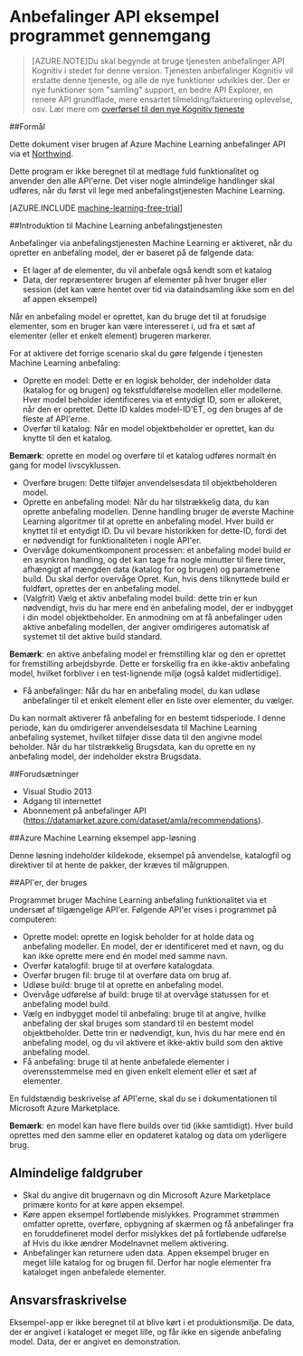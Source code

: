 <properties 
    pageTitle="Almindelige handlinger i Machine Learning anbefalinger API | Microsoft Azure" 
    description="Azure ML anbefaling Northwind" 
    services="machine-learning" 
    documentationCenter="" 
    authors="LuisCabrer" 
    manager="jhubbard" 
    editor="cgronlun"/>

<tags 
    ms.service="machine-learning" 
    ms.workload="data-services" 
    ms.tgt_pltfrm="na" 
    ms.devlang="na" 
    ms.topic="article" 
    ms.date="09/08/2016" 
    ms.author="luisca"/> 


# <a name="recommendations-api-sample-application-walkthrough"></a>Anbefalinger API eksempel programmet gennemgang

>[AZURE.NOTE]Du skal begynde at bruge tjenesten anbefalinger API Kognitiv i stedet for denne version. Tjenesten anbefalinger Kognitiv vil erstatte denne tjeneste, og alle de nye funktioner udvikles der. Der er nye funktioner som "samling" support, en bedre API Explorer, en renere API grundflade, mere ensartet tilmelding/fakturering oplevelse, osv.
> Lær mere om [overførsel til den nye Kognitiv tjeneste](http://aka.ms/recomigrate)

##<a name="purpose"></a>Formål

Dette dokument viser brugen af Azure Machine Learning anbefalinger API via et [Northwind](https://code.msdn.microsoft.com/Recommendations-144df403).

Dette program er ikke beregnet til at medtage fuld funktionalitet og anvender den alle API'erne. Det viser nogle almindelige handlinger skal udføres, når du først vil lege med anbefalingstjenesten Machine Learning. 

[AZURE.INCLUDE [machine-learning-free-trial](../../includes/machine-learning-free-trial.md)]

##<a name="introduction-to-machine-learning-recommendation-service"></a>Introduktion til Machine Learning anbefalingstjenesten

Anbefalinger via anbefalingstjenesten Machine Learning er aktiveret, når du opretter en anbefaling model, der er baseret på de følgende data:

* Et lager af de elementer, du vil anbefale også kendt som et katalog
* Data, der repræsenterer brugen af elementer på hver bruger eller session (det kan være hentet over tid via dataindsamling ikke som en del af appen eksempel)

Når en anbefaling model er oprettet, kan du bruge det til at forudsige elementer, som en bruger kan være interesseret i, ud fra et sæt af elementer (eller et enkelt element) brugeren markerer.

For at aktivere det forrige scenario skal du gøre følgende i tjenesten Machine Learning anbefaling:

* Oprette en model: Dette er en logisk beholder, der indeholder data (katalog for og brugen) og tekstfuldførelse modellen eller modellerne. Hver model beholder identificeres via et entydigt ID, som er allokeret, når den er oprettet. Dette ID kaldes model-ID'ET, og den bruges af de fleste af API'erne. 
* Overfør til katalog: Når en model objektbeholder er oprettet, kan du knytte til den et katalog.

**Bemærk**: oprette en model og overføre til et katalog udføres normalt én gang for model livscyklussen.

* Overføre brugen: Dette tilføjer anvendelsesdata til objektbeholderen model.
* Oprette en anbefaling model: Når du har tilstrækkelig data, du kan oprette anbefaling modellen. Denne handling bruger de øverste Machine Learning algoritmer til at oprette en anbefaling model. Hver build er knyttet til et entydigt ID. Du vil bevare historikken for dette-ID, fordi det er nødvendigt for funktionaliteten i nogle API'er.
* Overvåge dokumentkomponent processen: et anbefaling model build er en asynkron handling, og det kan tage fra nogle minutter til flere timer, afhængigt af mængden data (katalog for og brugen) og parametrene build. Du skal derfor overvåge Opret. Kun, hvis dens tilknyttede build er fuldført, oprettes der en anbefaling model.
* (Valgfrit) Vælg et aktiv anbefaling model build: dette trin er kun nødvendigt, hvis du har mere end én anbefaling model, der er indbygget i din model objektbeholder. En anmodning om at få anbefalinger uden aktive anbefaling modellen, der angiver omdirigeres automatisk af systemet til det aktive build standard. 

**Bemærk**: en aktive anbefaling model er fremstilling klar og den er oprettet for fremstilling arbejdsbyrde. Dette er forskellig fra en ikke-aktiv anbefaling model, hvilket forbliver i en test-lignende miljø (også kaldet midlertidige).

* Få anbefalinger: Når du har en anbefaling model, du kan udløse anbefalinger til et enkelt element eller en liste over elementer, du vælger. 

Du kan normalt aktiverer få anbefaling for en bestemt tidsperiode. I denne periode, kan du omdirigerer anvendelsesdata til Machine Learning anbefaling systemet, hvilket tilføjer disse data til den angivne model beholder. Når du har tilstrækkelig Brugsdata, kan du oprette en ny anbefaling model, der indeholder ekstra Brugsdata. 

##<a name="prerequisites"></a>Forudsætninger

* Visual Studio 2013
* Adgang til internettet 
* Abonnement på anbefalinger API (https://datamarket.azure.com/dataset/amla/recommendations).

##<a name="azure-machine-learning-sample-app-solution"></a>Azure Machine Learning eksempel app-løsning

Denne løsning indeholder kildekode, eksempel på anvendelse, katalogfil og direktiver til at hente de pakker, der kræves til målgruppen.

##<a name="the-apis-used"></a>API'er, der bruges

Programmet bruger Machine Learning anbefaling funktionalitet via et undersæt af tilgængelige API'er. Følgende API'er vises i programmet på computeren:

* Oprette model: oprette en logisk beholder for at holde data og anbefaling modeller. En model, der er identificeret med et navn, og du kan ikke oprette mere end én model med samme navn.
* Overfør katalogfil: bruge til at overføre katalogdata.
* Overfør brugen fil: bruge til at overføre data om brug af.
* Udløse build: bruge til at oprette en anbefaling model.
* Overvåge udførelse af build: bruge til at overvåge statussen for et anbefaling model build.
* Vælg en indbygget model til anbefaling: bruge til at angive, hvilke anbefaling der skal bruges som standard til en bestemt model objektbeholder. Dette trin er nødvendigt, kun, hvis du har mere end én anbefaling model, og du vil aktivere et ikke-aktiv build som den aktive anbefaling model.
* Få anbefaling: bruge til at hente anbefalede elementer i overensstemmelse med en given enkelt element eller et sæt af elementer. 

En fuldstændig beskrivelse af API'erne, skal du se i dokumentationen til Microsoft Azure Marketplace. 

**Bemærk**: en model kan have flere builds over tid (ikke samtidigt). Hver build oprettes med den samme eller en opdateret katalog og data om yderligere brug.

## <a name="common-pitfalls"></a>Almindelige faldgruber

* Skal du angive dit brugernavn og din Microsoft Azure Marketplace primære konto for at køre appen eksempel.
* Køre appen eksempel fortløbende mislykkes. Programmet strømmen omfatter oprette, overføre, opbygning af skærmen og få anbefalinger fra en foruddefineret model derfor mislykkes det på fortløbende udførelse af Hvis du ikke ændrer Modelnavnet mellem aktivering.
* Anbefalinger kan returnere uden data. Appen eksempel bruger en meget lille katalog for og brugen fil. Derfor har nogle elementer fra kataloget ingen anbefalede elementer.

## <a name="disclaimer"></a>Ansvarsfraskrivelse
Eksempel-app er ikke beregnet til at blive kørt i et produktionsmiljø. De data, der er angivet i kataloget er meget lille, og får ikke en sigende anbefaling model. Data, der er angivet en demonstration. 
 
